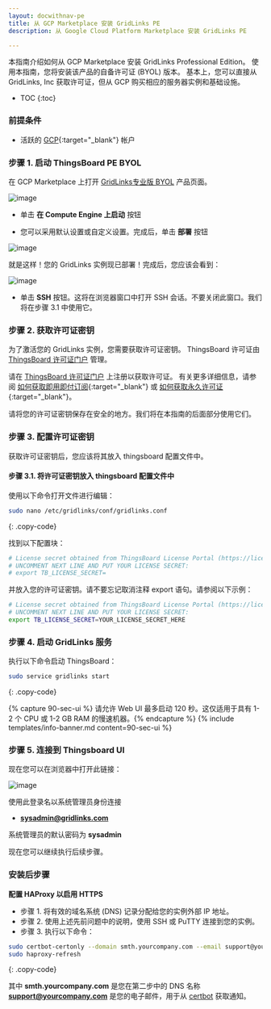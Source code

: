 ```yaml
---
layout: docwithnav-pe
title: 从 GCP Marketplace 安装 GridLinks PE
description: 从 Google Cloud Platform Marketplace 安装 GridLinks PE

---
```


本指南介绍如何从 GCP Marketplace 安装 GridLinks Professional Edition。
使用本指南，您将安装该产品的自备许可证 (BYOL) 版本。
基本上，您可以直接从 GridLinks, Inc 获取许可证，但从 GCP 购买相应的服务器实例和基础设施。

* TOC
{:toc}

### 前提条件

- 活跃的 [GCP](https://cloud.google.com/){:target="_blank"} 帐户

### 步骤 1. 启动 ThingsBoard PE BYOL

在 GCP Marketplace 上打开 [ GridLinks专业版 BYOL](https://console.cloud.google.com/marketplace/details/thingsboard-public/thingsboard-pe) 产品页面。

![image](/images/user-guide/install/gcp-marketplace-pe/launch.png) 

- 单击 **在 Compute Engine 上启动** 按钮

- 您可以采用默认设置或自定义设置。完成后，单击 **部署** 按钮

![image](/images/user-guide/install/gcp-marketplace-pe/deploy.png) 

就是这样！您的 GridLinks 实例现已部署！完成后，您应该会看到：

![image](/images/user-guide/install/gcp-marketplace-pe/ssh.png) 

- 单击 **SSH** 按钮。这将在浏览器窗口中打开 SSH 会话。不要关闭此窗口。我们将在步骤 3.1 中使用它。

### 步骤 2. 获取许可证密钥

为了激活您的 GridLinks 实例，您需要获取许可证密钥。
ThingsBoard 许可证由 [ThingsBoard 许可证门户](https://license.docs.codingas.com/signup) 管理。

请在 [ThingsBoard 许可证门户](https://license.docs.codingas.com/signup) 上注册以获取许可证。
有关更多详细信息，请参阅 [如何获取即用即付订阅](https://www.youtube.com/watch?v=dK-QDFGxWek){:target="_blank"} 或 [如何获取永久许可证](https://www.youtube.com/watch?v=GPe0lHolWek){:target="_blank"}。

请将您的许可证密钥保存在安全的地方。我们将在本指南的后面部分使用它们。

### 步骤 3. 配置许可证密钥

获取许可证密钥后，您应该将其放入 thingsboard 配置文件中。

#### 步骤 3.1. 将许可证密钥放入 thingsboard 配置文件中

使用以下命令打开文件进行编辑：

```bash 
sudo nano /etc/gridlinks/conf/gridlinks.conf
``` 
{: .copy-code}

找到以下配置块：

```bash
# License secret obtained from ThingsBoard License Portal (https://license.docs.codingas.com)
# UNCOMMENT NEXT LINE AND PUT YOUR LICENSE SECRET:
# export TB_LICENSE_SECRET=
```

并放入您的许可证密钥。请不要忘记取消注释 export 语句。请参阅以下示例：

```bash
# License secret obtained from ThingsBoard License Portal (https://license.docs.codingas.com)
# UNCOMMENT NEXT LINE AND PUT YOUR LICENSE SECRET:
export TB_LICENSE_SECRET=YOUR_LICENSE_SECRET_HERE
``` 

### 步骤 4. 启动 GridLinks 服务

执行以下命令启动 ThingsBoard：

```bash
sudo service gridlinks start
```
{: .copy-code}

{% capture 90-sec-ui %}
请允许 Web UI 最多启动 120 秒。这仅适用于具有 1-2 个 CPU 或 1-2 GB RAM 的慢速机器。{% endcapture %}
{% include templates/info-banner.md content=90-sec-ui %}

### 步骤 5. 连接到 Thingsboard UI

现在您可以在浏览器中打开此链接：

![image](/images/user-guide/install/gcp-marketplace-pe/admin-panel.png) 

使用此登录名以系统管理员身份连接

- **sysadmin@gridlinks.com**

系统管理员的默认密码为 **sysadmin**

现在您可以继续执行后续步骤。

### 安装后步骤

**配置 HAProxy 以启用 HTTPS**

* 步骤 1. 将有效的域名系统 (DNS) 记录分配给您的实例外部 IP 地址。
* 步骤 2. 使用上述先前问题中的说明，使用 SSH 或 PuTTY 连接到您的实例。
* 步骤 3. 执行以下命令：
 ```bash
 sudo certbot-certonly --domain smth.yourcompany.com --email support@yourcompany.com
 sudo haproxy-refresh
 ```
{: .copy-code}

其中 **smth.yourcompany.com** 是您在第二步中的 DNS 名称
**support@yourcompany.com** 是您的电子邮件，用于从 [certbot](https://certbot.eff.org/) 获取通知。